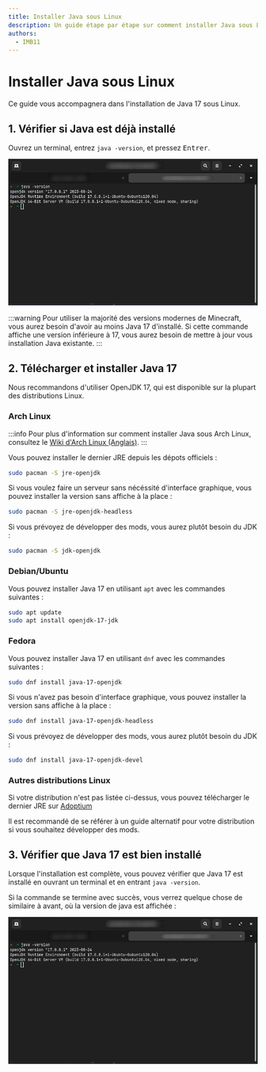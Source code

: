 ```yaml
---
title: Installer Java sous Linux
description: Un guide étape par étape sur comment installer Java sous Linux.
authors:
  - IMB11
---
```


# Installer Java sous Linux

Ce guide vous accompagnera dans l'installation de Java 17 sous Linux.

## 1. Vérifier si Java est déjà installé

Ouvrez un terminal, entrez `java -version`, et pressez <kbd>Entrer</kbd>.

![Terminal avec "java -version" entré dedans](/assets/players/installing-java/linux-java-version.png)

:::warning
Pour utiliser la majorité des versions modernes de Minecraft, vous aurez besoin d'avoir au moins Java 17 d'installé. Si cette commande affiche une version inférieure à 17, vous aurez besoin de mettre à jour vous installation Java existante.
:::

## 2. Télécharger et installer Java 17

Nous recommandons d'utiliser OpenJDK 17, qui est disponible sur la plupart des distributions Linux.

### Arch Linux

:::info
Pour plus d'information sur comment installer Java sous Arch Linux, consultez le [Wiki d'Arch Linux (Anglais)](https://wiki.archlinux.org/title/Java).
:::

Vous pouvez installer le dernier JRE depuis les dépots officiels :

```sh
sudo pacman -S jre-openjdk
```

Si vous voulez faire un serveur sans nécéssité d'interface graphique, vous pouvez installer la version sans affiche à la place :

```sh
sudo pacman -S jre-openjdk-headless
```

Si vous prévoyez de développer des mods, vous aurez plutôt besoin du JDK :

```sh
sudo pacman -S jdk-openjdk
```

### Debian/Ubuntu

Vous pouvez installer Java 17 en utilisant `apt` avec les commandes suivantes :

```sh
sudo apt update
sudo apt install openjdk-17-jdk
```

### Fedora

Vous pouvez installer Java 17 en utilisant `dnf` avec les commandes suivantes :

```sh
sudo dnf install java-17-openjdk
```

Si vous n'avez pas besoin d'interface graphique, vous pouvez installer la version sans affiche à la place :

```sh
sudo dnf install java-17-openjdk-headless
```

Si vous prévoyez de développer des mods, vous aurez plutôt besoin du JDK :

```sh
sudo dnf install java-17-openjdk-devel
```

### Autres distributions Linux

Si votre distribution n'est pas listée ci-dessus, vous pouvez télécharger le dernier JRE sur [Adoptium](https://adoptium.net/fr/temurin/)

Il est recommandé de se référer à un guide alternatif pour votre distribution si vous souhaitez développer des mods.

## 3. Vérifier que Java 17 est bien installé

Lorsque l'installation est complète, vous pouvez vérifier que Java 17 est installé en ouvrant un terminal et en entrant `java -version`.

Si la commande se termine avec succès, vous verrez quelque chose de similaire à avant, où la version de java est affichée :

![Terminal avec "java -version" entré dedans](/assets/players/installing-java/linux-java-version.png)
